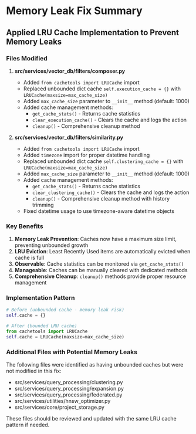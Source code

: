 # Memory Leak Fix Summary

## Applied LRU Cache Implementation to Prevent Memory Leaks

### Files Modified

1. **src/services/vector_db/filters/composer.py**
   - Added `from cachetools import LRUCache` import
   - Replaced unbounded dict cache `self.execution_cache = {}` with `LRUCache(maxsize=max_cache_size)`
   - Added `max_cache_size` parameter to `__init__` method (default: 1000)
   - Added cache management methods:
     - `get_cache_stats()` - Returns cache statistics
     - `clear_execution_cache()` - Clears the cache and logs the action
     - `cleanup()` - Comprehensive cleanup method

2. **src/services/vector_db/filters/similarity.py**
   - Added `from cachetools import LRUCache` import
   - Added `timezone` import for proper datetime handling
   - Replaced unbounded dict cache `self.clustering_cache = {}` with `LRUCache(maxsize=max_cache_size)`
   - Added `max_cache_size` parameter to `__init__` method (default: 1000)
   - Added cache management methods:
     - `get_cache_stats()` - Returns cache statistics
     - `clear_clustering_cache()` - Clears the cache and logs the action
     - `cleanup()` - Comprehensive cleanup method with history trimming
   - Fixed datetime usage to use timezone-aware datetime objects

### Key Benefits

1. **Memory Leak Prevention**: Caches now have a maximum size limit, preventing unbounded growth
2. **LRU Eviction**: Least Recently Used items are automatically evicted when cache is full
3. **Observable**: Cache statistics can be monitored via `get_cache_stats()`
4. **Manageable**: Caches can be manually cleared with dedicated methods
5. **Comprehensive Cleanup**: `cleanup()` methods provide proper resource management

### Implementation Pattern

```python
# Before (unbounded cache - memory leak risk)
self.cache = {}

# After (bounded LRU cache)
from cachetools import LRUCache
self.cache = LRUCache(maxsize=max_cache_size)
```

### Additional Files with Potential Memory Leaks

The following files were identified as having unbounded caches but were not modified in this fix:
- src/services/query_processing/clustering.py
- src/services/query_processing/expansion.py
- src/services/query_processing/federated.py
- src/services/utilities/hnsw_optimizer.py
- src/services/core/project_storage.py

These files should be reviewed and updated with the same LRU cache pattern if needed.